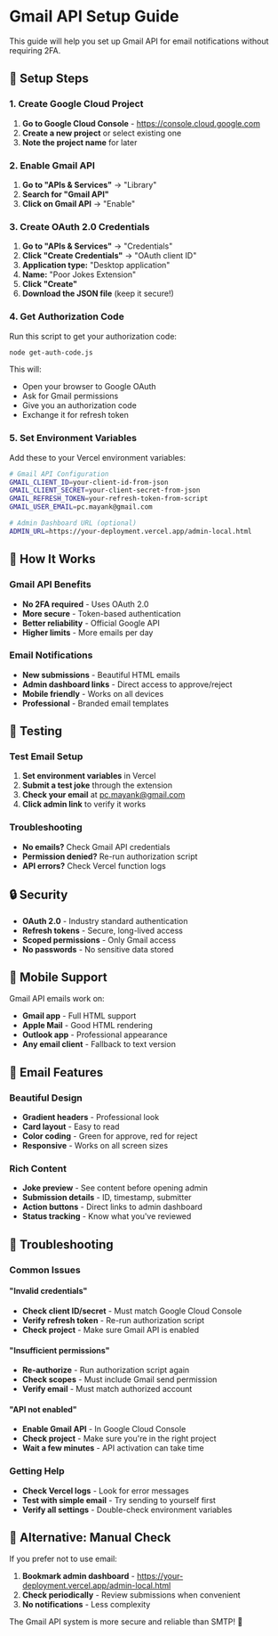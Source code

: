 # Gmail API Setup Guide

This guide will help you set up Gmail API for email notifications without requiring 2FA.

## 🔧 Setup Steps

### 1. Create Google Cloud Project

1. **Go to Google Cloud Console** - https://console.cloud.google.com
2. **Create a new project** or select existing one
3. **Note the project name** for later

### 2. Enable Gmail API

1. **Go to "APIs & Services"** → "Library"
2. **Search for "Gmail API"**
3. **Click on Gmail API** → "Enable"

### 3. Create OAuth 2.0 Credentials

1. **Go to "APIs & Services"** → "Credentials"
2. **Click "Create Credentials"** → "OAuth client ID"
3. **Application type:** "Desktop application"
4. **Name:** "Poor Jokes Extension"
5. **Click "Create"**
6. **Download the JSON file** (keep it secure!)

### 4. Get Authorization Code

Run this script to get your authorization code:

```bash
node get-auth-code.js
```

This will:
- Open your browser to Google OAuth
- Ask for Gmail permissions
- Give you an authorization code
- Exchange it for refresh token

### 5. Set Environment Variables

Add these to your Vercel environment variables:

```bash
# Gmail API Configuration
GMAIL_CLIENT_ID=your-client-id-from-json
GMAIL_CLIENT_SECRET=your-client-secret-from-json
GMAIL_REFRESH_TOKEN=your-refresh-token-from-script
GMAIL_USER_EMAIL=pc.mayank@gmail.com

# Admin Dashboard URL (optional)
ADMIN_URL=https://your-deployment.vercel.app/admin-local.html
```

## 🎯 How It Works

### Gmail API Benefits
- **No 2FA required** - Uses OAuth 2.0
- **More secure** - Token-based authentication
- **Better reliability** - Official Google API
- **Higher limits** - More emails per day

### Email Notifications
- **New submissions** - Beautiful HTML emails
- **Admin dashboard links** - Direct access to approve/reject
- **Mobile friendly** - Works on all devices
- **Professional** - Branded email templates

## 🧪 Testing

### Test Email Setup
1. **Set environment variables** in Vercel
2. **Submit a test joke** through the extension
3. **Check your email** at pc.mayank@gmail.com
4. **Click admin link** to verify it works

### Troubleshooting
- **No emails?** Check Gmail API credentials
- **Permission denied?** Re-run authorization script
- **API errors?** Check Vercel function logs

## 🔒 Security

- **OAuth 2.0** - Industry standard authentication
- **Refresh tokens** - Secure, long-lived access
- **Scoped permissions** - Only Gmail access
- **No passwords** - No sensitive data stored

## 📱 Mobile Support

Gmail API emails work on:
- **Gmail app** - Full HTML support
- **Apple Mail** - Good HTML rendering
- **Outlook app** - Professional appearance
- **Any email client** - Fallback to text version

## 🎨 Email Features

### Beautiful Design
- **Gradient headers** - Professional look
- **Card layout** - Easy to read
- **Color coding** - Green for approve, red for reject
- **Responsive** - Works on all screen sizes

### Rich Content
- **Joke preview** - See content before opening admin
- **Submission details** - ID, timestamp, submitter
- **Action buttons** - Direct links to admin dashboard
- **Status tracking** - Know what you've reviewed

## 🚨 Troubleshooting

### Common Issues

#### "Invalid credentials"
- **Check client ID/secret** - Must match Google Cloud Console
- **Verify refresh token** - Re-run authorization script
- **Check project** - Make sure Gmail API is enabled

#### "Insufficient permissions"
- **Re-authorize** - Run authorization script again
- **Check scopes** - Must include Gmail send permission
- **Verify email** - Must match authorized account

#### "API not enabled"
- **Enable Gmail API** - In Google Cloud Console
- **Check project** - Make sure you're in the right project
- **Wait a few minutes** - API activation can take time

### Getting Help
- **Check Vercel logs** - Look for error messages
- **Test with simple email** - Try sending to yourself first
- **Verify all settings** - Double-check environment variables

## 🔄 Alternative: Manual Check

If you prefer not to use email:
1. **Bookmark admin dashboard** - https://your-deployment.vercel.app/admin-local.html
2. **Check periodically** - Review submissions when convenient
3. **No notifications** - Less complexity

The Gmail API system is more secure and reliable than SMTP! 🎉
